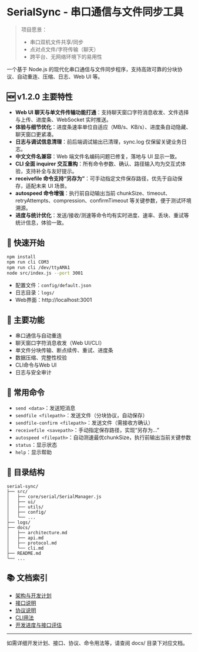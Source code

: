 # SerialSync - 串口通信与文件同步工具

> 项目愿景：
> - 串口双机文件共享/同步
> - 点对点文件/字符传输（聊天）
> - 跨平台、无网络环境下的易用性

一个基于 Node.js 的现代化串口通信与文件同步程序，支持高效可靠的分块协议、自动重连、压缩、日志、Web UI 等。

## 🆕 v1.2.0 主要特性
- **Web UI 聊天与单文件传输功能打通**：支持聊天窗口字符消息收发、文件选择与上传、进度条、WebSocket 实时推送。
- **体验与细节优化**：进度条速率单位自适应（MB/s、KB/s）、进度条自动隐藏、聊天窗口更紧凑。
- **日志与调试信息清理**：前后端调试输出已清理，sync.log 仅保留关键业务日志。
- **中文文件名兼容**：Web 端文件名编码问题已修复，落地与 UI 显示一致。
- **CLI 全面 inquirer 交互重构**：所有命令参数、确认、路径输入均为交互式体验，支持补全与友好提示。
- **receivefile 命令支持“另存为”**：可手动指定文件保存路径，优先于自动保存，适配未来 UI 场景。
- **autospeed 命令增强**：执行前自动输出当前 chunkSize、timeout、retryAttempts、compression、confirmTimeout 等关键参数，便于测试环境溯源。
- **进度与统计优化**：发送/接收/测速等命令均有实时进度、速率、丢块、重试等统计信息，体验一致。

## 🚀 快速开始

```bash
npm install
npm run cli COM3
npm run cli /dev/ttyAMA1
node src/index.js --port 3001
```

- 配置文件：`config/default.json`
- 日志目录：`logs/`
- Web界面：http://localhost:3001

## 🌟 主要功能
- 串口通信与自动重连
- 聊天窗口字符消息收发（Web UI/CLI）
- 单文件分块传输、断点续传、重试、进度条
- 数据压缩、完整性校验
- CLI命令与Web UI
- 日志与安全审计

## 📝 常用命令

- `send <data>`：发送短消息
- `sendfile <filepath>`：发送文件（分块协议，自动保存）
- `sendfile-confirm <filepath>`：发送文件（需接收方确认）
- `receivefile <savepath>`：手动指定保存路径，实现“另存为...”
- `autospeed <filepath>`：自动测速最优chunkSize，执行前输出当前关键参数
- `status`：显示状态
- `help`：显示帮助

## 📁 目录结构

```
serial-sync/
├── src/
│   ├── core/serial/SerialManager.js
│   ├── ui/
│   ├── utils/
│   ├── config/
│   └── ...
├── logs/
├── docs/
│   ├── architecture.md
│   ├── api.md
│   ├── protocol.md
│   └── cli.md
├── README.md
└── ...
```

## 📚 文档索引

- [架构与开发计划](docs/architecture.md)
- [接口说明](docs/api.md)
- [协议说明](docs/protocol.md)
- [CLI用法](docs/cli.md)
- [开发进度与接口评估](docs/development-progress.md)

---

如需详细开发计划、接口、协议、命令用法等，请查阅 docs/ 目录下对应文档。